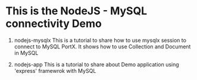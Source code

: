 # This is the NodeJS - MySQL connectivity Demo

1. nodejs-mysqlx
   This is a tutorial to share how to use mysqlx session to connect to MySQL PortX. 
   It shows how to use Collection and Document in MySQL

2. nodejs-app
   This is a tutorial to share about Demo application using 'express' framewrok with MySQL


